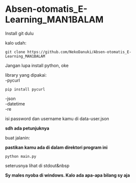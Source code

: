 # Absen-otomatis_E-Learning_MAN1BALAM

Install git dulu

kalo udah:

`git clone https://github.com/NekoDanuki/Absen-otomatis_E-Learning_MAN1BALAM`

Jangan lupa install python, oke


library yang dipakai:  
-pycurl

`pip install pycurl`

-json  
-datetime  
-re  
  

isi password dan username kamu di data-user.json

**sdh ada petunjuknya**

buat jalanin:

**pastikan kamu ada di dalam direktori program ini**

`python main.py`

seterusnya lihat di stdout&nbsp


**Sy males nyoba di windows. Kalo ada apa-apa bilang sy aja**
